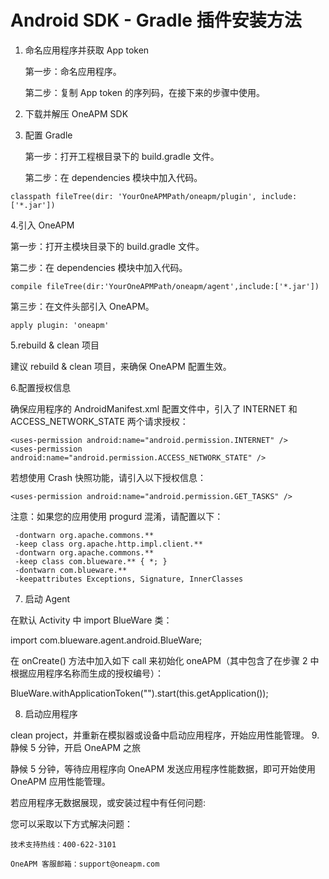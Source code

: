 # Android SDK - Gradle 插件安装方法

1. 命名应用程序并获取 App token

    第一步：命名应用程序。

    第二步：复制 App token 的序列码，在接下来的步骤中使用。

2. 下载并解压 OneAPM SDK

3. 配置 Gradle

    第一步：打开工程根目录下的 build.gradle 文件。

    第二步：在 dependencies 模块中加入代码。

```classpath fileTree(dir: 'YourOneAPMPath/oneapm/plugin', include: ['*.jar'])```

4.引入 OneAPM

第一步：打开主模块目录下的 build.gradle 文件。

第二步：在 dependencies 模块中加入代码。

```compile fileTree(dir:'YourOneAPMPath/oneapm/agent',include:['*.jar'])```

第三步：在文件头部引入 OneAPM。

```apply plugin: 'oneapm'```

5.rebuild & clean 项目

建议 rebuild & clean 项目，来确保 OneAPM 配置生效。

6.配置授权信息

确保应用程序的 AndroidManifest.xml 配置文件中，引入了 INTERNET 和 ACCESS_NETWORK_STATE 两个请求授权：

```
<uses-permission android:name="android.permission.INTERNET" />
<uses-permission android:name="android.permission.ACCESS_NETWORK_STATE" />
```

若想使用 Crash 快照功能，请引入以下授权信息：

```
<uses-permission android:name="android.permission.GET_TASKS" />
```

注意：如果您的应用使用 progurd 混淆，请配置以下：

```
 -dontwarn org.apache.commons.**
 -keep class org.apache.http.impl.client.**
 -dontwarn org.apache.commons.**
 -keep class com.blueware.** { *; }
 -dontwarn com.blueware.**
 -keepattributes Exceptions, Signature, InnerClasses
```

7. 启动 Agent

在默认 Activity 中 import BlueWare 类：

import com.blueware.agent.android.BlueWare;

在 onCreate() 方法中加入如下 call 来初始化 oneAPM（其中包含了在步骤 2 中根据应用程序名称而生成的授权编号）：

BlueWare.withApplicationToken("<generate app token by creating a name above>").start(this.getApplication());

8. 启动应用程序

clean project，并重新在模拟器或设备中启动应用程序，开始应用性能管理。
9. 静候 5 分钟，开启 OneAPM 之旅

静候 5 分钟，等待应用程序向 OneAPM 发送应用程序性能数据，即可开始使用 OneAPM 应用性能管理。

若应用程序无数据展现，或安装过程中有任何问题:

您可以采取以下方式解决问题：

    技术支持热线：400-622-3101

    OneAPM 客服邮箱：support@oneapm.com